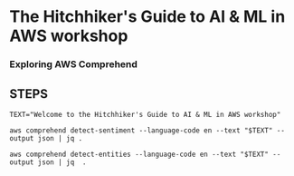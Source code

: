 # The Hitchhiker's Guide to AI & ML in AWS workshop
### Exploring AWS Comprehend

## STEPS

    TEXT="Welcome to the Hitchhiker's Guide to AI & ML in AWS workshop"

    aws comprehend detect-sentiment --language-code en --text "$TEXT" --output json | jq .

    aws comprehend detect-entities --language-code en --text "$TEXT" --output json | jq  .
